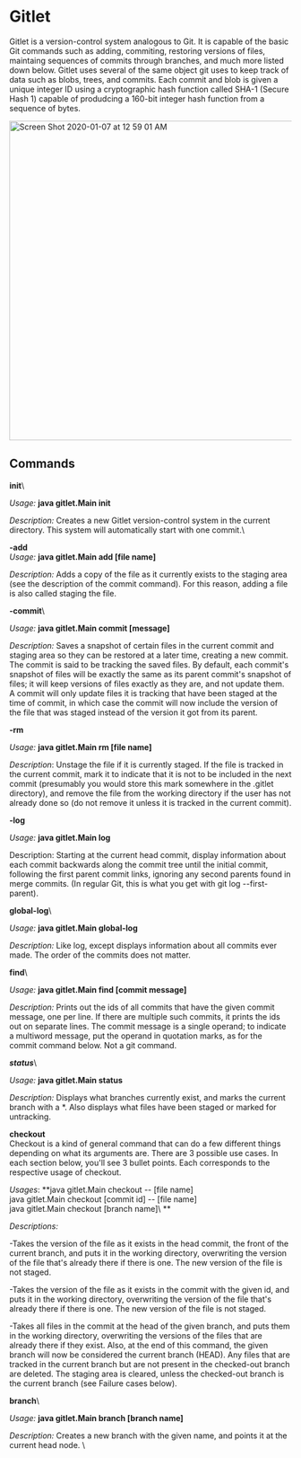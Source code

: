 # Gitlet

Gitlet is a version-control system analogous to Git. It is capable of the basic Git commands such as adding, commiting, restoring versions of files, maintaing sequences of commits through branches, and much more listed down below.
Gitlet uses several of the same object git uses to keep track of data such as blobs, trees, and commits. Each commit and blob 
is given a unique integer ID using a cryptographic hash function called SHA-1 (Secure Hash 1) capable of produdcing a 160-bit 
integer hash function from a sequence of bytes. 

<img width="569" alt="Screen Shot 2020-01-07 at 12 59 01 AM" src="https://user-images.githubusercontent.com/47373165/71882269-fb9ae600-30e8-11ea-8063-f84349684aa8.png">

## Commands 
**init**\

*Usage:* **java gitlet.Main init**

*Description:* Creates a new Gitlet version-control system in the current directory. This system will automatically start with one commit.\

**-add**\
*Usage:* **java gitlet.Main add [file name]**

*Description:* Adds a copy of the file as it currently exists to the staging area (see the description of the commit command). For this reason, adding a file is also called staging the file. 

**-commit**\

*Usage:* **java gitlet.Main commit [message]**

*Description:* Saves a snapshot of certain files in the current commit and staging area so they can be restored at a later time, creating a new commit. The commit is said to be tracking the saved files. By default, each commit's snapshot of files will be exactly the same as its parent commit's snapshot of files; it will keep versions of files exactly as they are, and not update them. A commit will only update files it is tracking that have been staged at the time of commit, in which case the commit will now include the version of the file that was staged instead of the version it got from its parent. 

**-rm**

*Usage:* **java gitlet.Main rm [file name]**

*Description*: Unstage the file if it is currently staged. If the file is tracked in the current commit, mark it to indicate that it is not to be included in the next commit (presumably you would store this mark somewhere in the .gitlet directory), and remove the file from the working directory if the user has not already done so (do not remove it unless it is tracked in the current commit).

**-log**

*Usage:* **java gitlet.Main log**

Description: Starting at the current head commit, display information about each commit backwards along the commit tree until the initial commit, following the first parent commit links, ignoring any second parents found in merge commits. (In regular Git, this is what you get with git log --first-parent). 

**global-log**\

*Usage:* **java gitlet.Main global-log**

*Description:* Like log, except displays information about all commits ever made. The order of the commits does not matter.

**find**\

*Usage:* **java gitlet.Main find [commit message]**

*Description:* Prints out the ids of all commits that have the given commit message, one per line. If there are multiple such commits, it prints the ids out on separate lines. The commit message is a single operand; to indicate a multiword message, put the operand in quotation marks, as for the commit command below. Not a git command.

***status***\

*Usage:* **java gitlet.Main status**

*Description:* Displays what branches currently exist, and marks the current branch with a *. Also displays what files have been staged or marked for untracking. 


**checkout**\
Checkout is a kind of general command that can do a few different things depending on what its arguments are. There are 3 possible use cases. In each section below, you'll see 3 bullet points. Each corresponds to the respective usage of checkout.

*Usages*:
**java gitlet.Main checkout -- [file name]\
java gitlet.Main checkout [commit id] -- [file name]\
java gitlet.Main checkout [branch name]\ **

*Descriptions:*

-Takes the version of the file as it exists in the head commit, the front of the current branch, and puts it in the working directory, overwriting the version of the file that's already there if there is one. The new version of the file is not staged.

-Takes the version of the file as it exists in the commit with the given id, and puts it in the working directory, overwriting the version of the file that's already there if there is one. The new version of the file is not staged.

-Takes all files in the commit at the head of the given branch, and puts them in the working directory, overwriting the versions of the files that are already there if they exist. Also, at the end of this command, the given branch will now be considered the current branch (HEAD). Any files that are tracked in the current branch but are not present in the checked-out branch are deleted. The staging area is cleared, unless the checked-out branch is the current branch (see Failure cases below).


**branch**\

*Usage:* **java gitlet.Main branch [branch name]**

*Description:* Creates a new branch with the given name, and points it at the current head node. \

